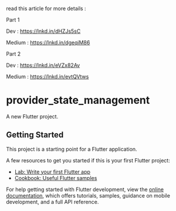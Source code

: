 read this article for more details :

 Part 1
 
 Dev : https://lnkd.in/dHZJs5sC   
 
 Medium : https://lnkd.in/dgeqiM86
 
 Part 2
 
 Dev : https://lnkd.in/eVZx82Av
 
 Medium : https://lnkd.in/evtQVtws

# provider_state_management

A new Flutter project.

## Getting Started

This project is a starting point for a Flutter application.

A few resources to get you started if this is your first Flutter project:

- [Lab: Write your first Flutter app](https://docs.flutter.dev/get-started/codelab)
- [Cookbook: Useful Flutter samples](https://docs.flutter.dev/cookbook)

For help getting started with Flutter development, view the
[online documentation](https://docs.flutter.dev/), which offers tutorials,
samples, guidance on mobile development, and a full API reference.
